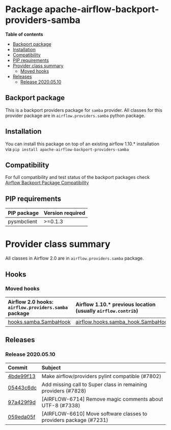 <!--
 Licensed to the Apache Software Foundation (ASF) under one
 or more contributor license agreements.  See the NOTICE file
 distributed with this work for additional information
 regarding copyright ownership.  The ASF licenses this file
 to you under the Apache License, Version 2.0 (the
 "License"); you may not use this file except in compliance
 with the License.  You may obtain a copy of the License at

   http://www.apache.org/licenses/LICENSE-2.0

 Unless required by applicable law or agreed to in writing,
 software distributed under the License is distributed on an
 "AS IS" BASIS, WITHOUT WARRANTIES OR CONDITIONS OF ANY
 KIND, either express or implied.  See the License for the
 specific language governing permissions and limitations
 under the License.
 -->


# Package apache-airflow-backport-providers-samba

**Table of contents**

- [Backport package](#backport-package)
- [Installation](#installation)
- [Compatibility](#compatibility)
- [PIP requirements](#pip-requirements)
- [Provider class summary](#provider-class-summary)
    - [Moved hooks](#moved-hooks)
- [Releases](#releases)
    - [Release 2020.05.10](#release-2020.05.10)

## Backport package

This is a backport providers package for `samba` provider. All classes for this provider package
are in `airflow.providers.samba` python package.

## Installation

You can install this package on top of an existing airflow 1.10.* installation via
`pip install apache-airflow-backport-providers-samba`

## Compatibility

For full compatibility and test status of the backport packages check
[Airflow Backport Package Compatibility](https://cwiki.apache.org/confluence/display/AIRFLOW/Backported+providers+packages+for+Airflow+1.10.*+series)

## PIP requirements

| PIP package   | Version required   |
|:--------------|:-------------------|
| pysmbclient   | &gt;=0.1.3            |

# Provider class summary

All classes in Airflow 2.0 are in `airflow.providers.samba` package.





## Hooks



### Moved hooks

| Airflow 2.0 hooks: `airflow.providers.samba` package                                                          | Airflow 1.10.* previous location (usually `airflow.contrib`)                                                          |
|:--------------------------------------------------------------------------------------------------------------|:----------------------------------------------------------------------------------------------------------------------|
| [hooks.samba.SambaHook](https://github.com/apache/airflow/blob/master/airflow/providers/samba/hooks/samba.py) | [airflow.hooks.samba_hook.SambaHook](https://github.com/apache/airflow/blob/v1-10-stable/airflow/hooks/samba_hook.py) |




## Releases

### Release 2020.05.10

| Commit                                                                                         | Subject                                                           |
|:-----------------------------------------------------------------------------------------------|:------------------------------------------------------------------|
| [4bde99f13](https://github.com/apache/airflow/commit/4bde99f1323d72f6c84c1548079d5e98fc0a2a9a) | Make airflow/providers pylint compatible (#7802)                  |
| [05443c6dc](https://github.com/apache/airflow/commit/05443c6dc8100e791446bbcc0df04de6e34017bb) | Add missing call to Super class in remaining providers (#7828)    |
| [97a429f9d](https://github.com/apache/airflow/commit/97a429f9d0cf740c5698060ad55f11e93cb57b55) | [AIRFLOW-6714] Remove magic comments about UTF-8 (#7338)          |
| [059eda05f](https://github.com/apache/airflow/commit/059eda05f82fefce4410f44f761f945a27d83daf) | [AIRFLOW-6610] Move software classes to providers package (#7231) |

